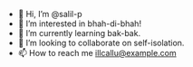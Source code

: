 - 👋 Hi, I’m @salil-p
- 👀 I’m interested in bhah-di-bhah!
- 🌱 I’m currently learning bak-bak.
- 💞️ I’m looking to collaborate on self-isolation.
- 📫 How to reach me illcallu@example.com

<!---
salil-p/salil-p is a ✨ special ✨ repository because its `README.md` (this file) appears on your GitHub profile.
You can click the Preview link to take a look at your changes.
--->

